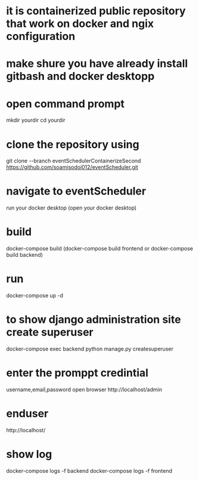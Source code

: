 # it is containerized public repository that work on docker and ngix configuration
# make shure you have already install gitbash and docker desktopp
# open command prompt
mkdir yourdir
cd yourdir
# clone the repository using 
   git clone --branch eventSchedulerContainerizeSecond https://github.com/soamisodoi012/eventScheduler.git
# navigate to eventScheduler
   run your docker desktop (open your docker desktop)
# build
   docker-compose build (docker-compose build frontend or docker-compose build backend)
# run
   docker-compose up -d
# to show django administration site create superuser
   docker-compose exec backend python manage.py createsuperuser
# enter the promppt credintial
username,email,password
open browser 
http://localhost/admin
# enduser
http://localhost/
# show log
   docker-compose logs -f backend
   docker-compose logs -f frontend
   
